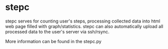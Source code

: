stepc
=====

stepc serves for counting user's steps, processing collected data into html web page filled with graph/statistics. stepc can also automatically upload all processed data to the user's server via ssh/rsync.

More information can be found in the stepc.py
